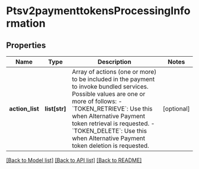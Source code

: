 # Ptsv2paymenttokensProcessingInformation

## Properties
Name | Type | Description | Notes
------------ | ------------- | ------------- | -------------
**action_list** | **list[str]** | Array of actions (one or more) to be included in the payment to invoke bundled services. Possible values are one or more of follows:   - &#x60;TOKEN_RETRIEVE&#x60;: Use this when Alternative Payment token retrieval is requested.  - &#x60;TOKEN_DELETE&#x60;: Use this when Alternative Payment token deletion is requested.  | [optional] 

[[Back to Model list]](../README.md#documentation-for-models) [[Back to API list]](../README.md#documentation-for-api-endpoints) [[Back to README]](../README.md)


